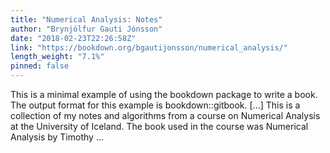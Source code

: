 ```yaml
---
title: "Numerical Analysis: Notes"
author: "Brynjólfur Gauti Jónsson"
date: "2018-02-23T22:26:58Z"
link: "https://bookdown.org/bgautijonsson/numerical_analysis/"
length_weight: "7.1%"
pinned: false
---
```


This is a minimal example of using the bookdown package to write a book. The output format for this example is bookdown::gitbook. [...] This is a collection of my notes and algorithms from a course on Numerical Analysis at the University of Iceland. The book used in the course was Numerical Analysis by Timothy ...
